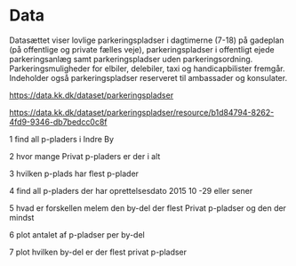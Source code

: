 # Data
Datasættet viser lovlige parkeringspladser i dagtimerne (7-18) på gadeplan (på offentlige og private fælles veje), parkeringspladser i offentligt ejede parkeringsanlæg samt parkeringspladser uden parkeringsordning. Parkeringsmuligheder for elbiler, delebiler, taxi og handicapbilister fremgår. Indeholder også parkeringspladser reserveret til ambassader og konsulater.

https://data.kk.dk/dataset/parkeringspladser

https://data.kk.dk/dataset/parkeringspladser/resource/b1d84794-8262-4fd9-9346-db7bedcc0c8f

1 find all p-pladers i Indre By

2 hvor mange Privat p-pladers er der i alt 

3 hvilken p-plads har flest p-plader

4 find all p-pladers der har oprettelsesdato 2015 10 -29 eller sener 

5 hvad er forskellen melem den by-del der flest Privat p-pladser og den der mindst

6 plot antalet af p-pladser per by-del 

7 plot hvilken by-del er der flest privat p-pladser 

